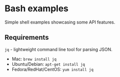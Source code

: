 # Bash examples

Simple shell examples showcasing some API features.

## Requirements

`jq` - lightweight command line tool for parsing JSON.

* Mac: `brew install jq`
* Ubuntu/Debian: `apt-get install jq`
* Fedora/RedHat/CentOS: `yum install jq`
